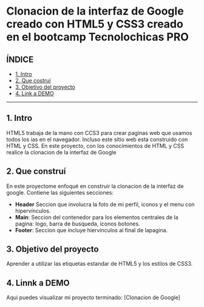 # Clonacion de la interfaz de Google creado con HTML5 y CSS3 creado en el bootcamp Tecnolochicas PRO


## **ÍNDICE**

* [1. Intro](#)
* [2. Que costruí](#)
* [3. Objetivo del proyecto](#)
* [4. Link a DEMO](#)

****

## 1. Intro
HTML5 trabaja de la mano con CCS3 para crear paginas web que usamos todos los ias en el navegador. Incluso este sitio web esta construido con HTML y CSS. En este proyecto, con los conocimientos de HTML y CSS realice la clonacion de la interfaz de Google

## 2. Que construí 
En este proyectome enfoqué en construir la clonacion de la interfaz de google. Contiene las siguientes secciones: 
* **Header** Seccion que involucra la foto de mi perfil, iconos y el menu con hipervínculos.
* **Main**: Seccion del contenedor para los elementos centrales de la pagina: logo, barra de busqueda, iconos  botones.
* **Footer**: Seccion que incluye hiervinculos al final de lapagina. 

## 3. Objetivo del proyecto
Aprender a utilizar las etiquetas estandar de HTML5 y los estilos de CSS3.

## 4. Linnk a DEMO
Aqui puedes visualizar mi proyecto terminado: [Clonacion de Google]

